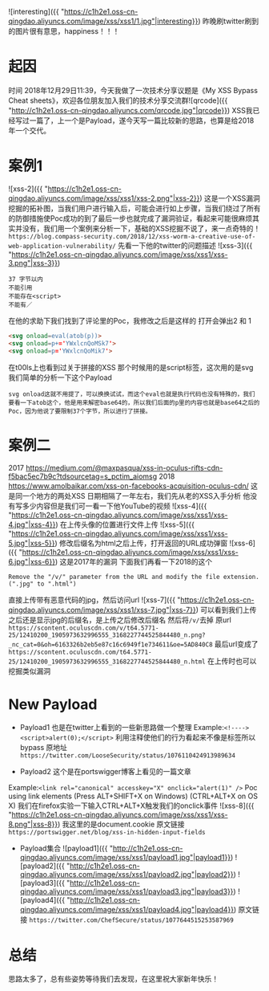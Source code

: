 ![interesting]({{ "https://c1h2e1.oss-cn-qingdao.aliyuncs.com/image/xss/xss1/1.jpg"|interesting}})
昨晚刷twitter刷到的图片很有意思，happiness！！！
#	起因
时间 2018年12月29日11:39，今天我做了一次技术分享议题是《My XSS Bypass Cheat sheets》，欢迎各位朋友加入我们的技术分享交流群![qrcode]({{ "http://c1h2e1.oss-cn-qingdao.aliyuncs.com/qrcode.jpg"|qrcode}})
XSS我已经写过一篇了，上一个是Payload，遂今天写一篇比较新的思路，也算是给2018年一个交代。

#	案例1
![xss-2]({{ "https://c1h2e1.oss-cn-qingdao.aliyuncs.com/image/xss/xss1/xss-2.png"|xss-2}})
这是一个XSS漏洞挖掘的拓补图，当我们用户进行输入后，可能会进行如上步骤，当我们绕过了所有的防御措施使Poc成功的到了最后一步也就完成了漏洞验证，看起来可能很麻烦其实并没有，我们用一个案例来分析一下，基础的XSS挖掘不说了，来一点奇特的！
`https://blog.compass-security.com/2018/12/xss-worm-a-creative-use-of-web-application-vulnerability/`
先看一下他的twitter的问题描述
![xss-3]({{ "https://c1h2e1.oss-cn-qingdao.aliyuncs.com/image/xss/xss1/xss-3.png"|xss-3}})

```
37 字节以内
不能引用
不能存在<script>
不能有／
```
在他的求助下我们找到了评论里的Poc，我修改之后是这样的 打开会弹出2 和 1
```html
<svg onload=eval(atob(p))>
<svg onload=p+='YWxlcnQoMSk7'>
<svg onload=p='YWxlcnQoMik7'>
```
在t00ls上也看到过关于拼接的XSS 那个时候用的是script标签，这次用的是svg
我们简单的分析一下这个Payload
```
svg onload这就不用提了，可以换换试试，而这个eval也就是执行代码也没有特殊的，我们要看一下atob这个，他是用来解密base64的，所以我们后面的p里的内容也就是base64之后的Poc，因为他说了要限制37个字节，所以进行了拼接。
```
# 案例二
2017
https://medium.com/@maxpasqua/xss-in-oculus-rifts-cdn-f5bac5ec7b9c?tdsourcetag=s_pctim_aiomsg
2018
https://www.amolbaikar.com/xss-on-facebooks-acquisition-oculus-cdn/
这是同一个地方的两处XSS 日期相隔了一年左右，我们先从老的XSS入手分析
他没有写多少内容但是我们可一看一下他YouTube的视频
![xss-4]({{ "https://c1h2e1.oss-cn-qingdao.aliyuncs.com/image/xss/xss1/xss-4.jpg"|xss-4}})
在上传头像的位置进行文件上传
![xss-5]({{ "https://c1h2e1.oss-cn-qingdao.aliyuncs.com/image/xss/xss1/xss-5.jpg"|xss-5}})
修改后缀名为html之后上传，打开返回的URL成功弹窗
![xss-6]({{ "https://c1h2e1.oss-cn-qingdao.aliyuncs.com/image/xss/xss1/xss-6.jpg"|xss-6}})
这是2017年的漏洞
下面我们再看一下2018的这个
```
Remove the "/v/" parameter from the URL and modify the file extension. (".jpg" to ".html")
```
直接上传带有恶意代码的jpg，然后访问url
![xss-7]({{ "https://c1h2e1.oss-cn-qingdao.aliyuncs.com/image/xss/xss1/xss-7.jpg"|xss-7}})
可以看到我们上传之后还是显示jpg的后缀名，是上传之后修改后缀名
然后将`/v/`去掉
原url
`https://scontent.oculuscdn.com/v/t64.5771-25/12410200_1905973632996555_3168227744525844480_n.png?_nc_cat=0&oh=6163326b2eb5e87c16c6949f1e734611&oe=5AD840C8`
最后url变成了
`https://scontent.oculuscdn.com/t64.5771-25/12410200_1905973632996555_3168227744525844480_n.html`
在上传时也可以挖掘类似漏洞

# New Payload
- Payload1
也是在twitter上看到的一些新思路做一个整理
Example:`<!----><script>alert(0);</script>`
利用注释使他们的行为看起来不像是标签所以bypass 原地址
`https://twitter.com/LooseSecurity/status/1076110424913989634`

- Payload2
这个是在portswigger博客上看见的一篇文章

Example:`<link rel="canonical" accesskey="X" onclick="alert(1)" />`
Poc using link elements (Press ALT+SHIFT+X on Windows) (CTRL+ALT+X on OS X)
我们在firefox实验一下输入CTRL+ALT+X触发我们的onclick事件
![xss-8]({{ "https://c1h2e1.oss-cn-qingdao.aliyuncs.com/image/xss/xss1/xss-8.png"|xss-8}})
我这里的是document.cookie
原文链接
`https://portswigger.net/blog/xss-in-hidden-input-fields`
- Payload集合
![payload1]({{ "http://c1h2e1.oss-cn-qingdao.aliyuncs.com/image/xss/xss1/payload1.jpg"|payload1}})
![payload2]({{ "http://c1h2e1.oss-cn-qingdao.aliyuncs.com/image/xss/xss1/payload2.jpg"|payload2}})
![payload3]({{ "http://c1h2e1.oss-cn-qingdao.aliyuncs.com/image/xss/xss1/payload3.jpg"|payload3}})
![payload4]({{ "http://c1h2e1.oss-cn-qingdao.aliyuncs.com/image/xss/xss1/payload4.jpg"|payload4}})
原文链接
`https://twitter.com/ChefSecure/status/1077644515253587969`


# 总结
思路太多了，总有些姿势等待我们去发现，在这里祝大家新年快乐！
